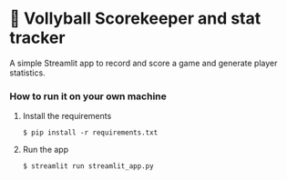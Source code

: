 # 🏐 Vollyball Scorekeeper and stat tracker

A simple Streamlit app to record and score a game and generate player statistics. 

### How to run it on your own machine

1. Install the requirements

   ```
   $ pip install -r requirements.txt
   ```

2. Run the app

   ```
   $ streamlit run streamlit_app.py
   ```
